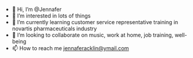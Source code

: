 - 👋 Hi, I’m @Jennafer
- 👀 I’m interested in lots of things
- 🌱 I’m currently learning customer service representative training in novartis pharmaceuticals industry
- 💞️ I’m looking to collaborate on music, work at home, job training, well-being
- 📫 How to reach me jennaferacklin@ymail.com

<!---
Jennafer/Jennafer is a ✨ special ✨ repository because its `README.md` (this file) appears on your GitHub profile.
You can click the Preview link to take a look at your changes.
--->
